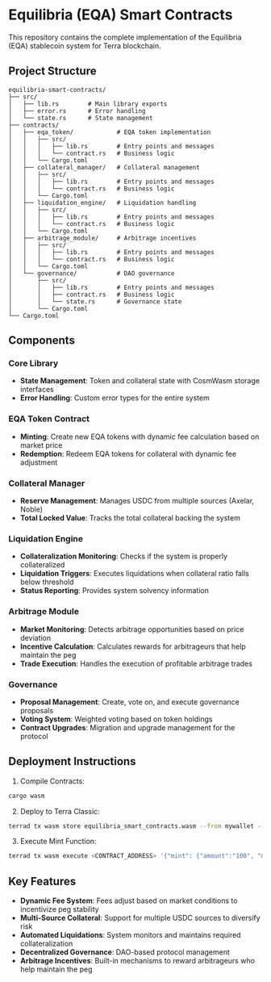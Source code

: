 # Equilibria (EQA) Smart Contracts

This repository contains the complete implementation of the Equilibria (EQA) stablecoin system for Terra blockchain.

## Project Structure

```
equilibria-smart-contracts/
├── src/
│   ├── lib.rs        # Main library exports
│   ├── error.rs      # Error handling
│   └── state.rs      # State management
├── contracts/
│   ├── eqa_token/            # EQA token implementation
│   │   ├── src/
│   │   │   ├── lib.rs        # Entry points and messages
│   │   │   └── contract.rs   # Business logic
│   │   └── Cargo.toml
│   ├── collateral_manager/   # Collateral management
│   │   ├── src/
│   │   │   ├── lib.rs        # Entry points and messages
│   │   │   └── contract.rs   # Business logic
│   │   └── Cargo.toml
│   ├── liquidation_engine/   # Liquidation handling
│   │   ├── src/
│   │   │   ├── lib.rs        # Entry points and messages
│   │   │   └── contract.rs   # Business logic
│   │   └── Cargo.toml
│   ├── arbitrage_module/     # Arbitrage incentives
│   │   ├── src/
│   │   │   ├── lib.rs        # Entry points and messages
│   │   │   └── contract.rs   # Business logic
│   │   └── Cargo.toml
│   └── governance/           # DAO governance
│       ├── src/
│       │   ├── lib.rs        # Entry points and messages
│       │   ├── contract.rs   # Business logic
│       │   └── state.rs      # Governance state
│       └── Cargo.toml
└── Cargo.toml
```

## Components

### Core Library
- **State Management**: Token and collateral state with CosmWasm storage interfaces
- **Error Handling**: Custom error types for the entire system

### EQA Token Contract
- **Minting**: Create new EQA tokens with dynamic fee calculation based on market price
- **Redemption**: Redeem EQA tokens for collateral with dynamic fee adjustment

### Collateral Manager
- **Reserve Management**: Manages USDC from multiple sources (Axelar, Noble)
- **Total Locked Value**: Tracks the total collateral backing the system

### Liquidation Engine
- **Collateralization Monitoring**: Checks if the system is properly collateralized
- **Liquidation Triggers**: Executes liquidations when collateral ratio falls below threshold
- **Status Reporting**: Provides system solvency information

### Arbitrage Module
- **Market Monitoring**: Detects arbitrage opportunities based on price deviation
- **Incentive Calculation**: Calculates rewards for arbitrageurs that help maintain the peg
- **Trade Execution**: Handles the execution of profitable arbitrage trades

### Governance
- **Proposal Management**: Create, vote on, and execute governance proposals
- **Voting System**: Weighted voting based on token holdings
- **Contract Upgrades**: Migration and upgrade management for the protocol

## Deployment Instructions

1. Compile Contracts:
```bash
cargo wasm
```

2. Deploy to Terra Classic:
```bash
terrad tx wasm store equilibria_smart_contracts.wasm --from mywallet --gas auto --fees 100uluna
```

3. Execute Mint Function:
```bash
terrad tx wasm execute <CONTRACT_ADDRESS> '{"mint": {"amount":"100", "market_price":"1.02"}}' --from mywallet --gas auto --fees 50uluna
```

## Key Features

- **Dynamic Fee System**: Fees adjust based on market conditions to incentivize peg stability
- **Multi-Source Collateral**: Support for multiple USDC sources to diversify risk
- **Automated Liquidations**: System monitors and maintains required collateralization
- **Decentralized Governance**: DAO-based protocol management
- **Arbitrage Incentives**: Built-in mechanisms to reward arbitrageurs who help maintain the peg
